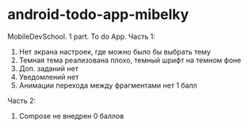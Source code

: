 # android-todo-app-mibelky
MobileDevSchool. 1 part. To do App.
Часть 1:
1) Нет экрана настроек, где можно было бы выбрать тему
2) Темная тема реализована плохо, темный шрифт на темном фоне
3) Доп. заданий нет
4) Уведомлений нет
5) Анимации перехода между фрагментами нет
1 балл
   

Часть 2: 
1) Compose не внедрен
0 баллов
